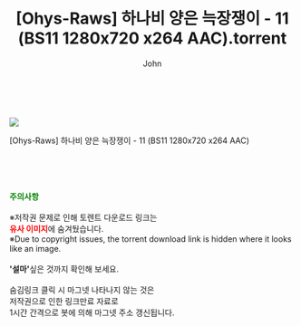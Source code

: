﻿---
layout: post
title:  "    [Ohys-Raws] 하나비 양은 늑장쟁이 - 11 (BS11 1280x720 x264 AAC).torrent"
author: John
categories: [ 애니/만화 ]
tags: [  ]
image: https://torrentrj54.com/uploadfile/full/4c0128a1eca27c8a4590d7cbc87340f1510d21d2.jpg 
description: "    [Ohys-Raws] 하나비 양은 늑장쟁이 - 11 (BS11 1280x720 x264 AAC) torrent 정보 공유"
toc: true
toc_sticky: true
---

<br>
<p><img src="https://torrentrj54.com/uploadfile/full/4c0128a1eca27c8a4590d7cbc87340f1510d21d2.jpg"/></p>
 [Ohys-Raws] 하나비 양은 늑장쟁이 - 11 (BS11 1280x720 x264 AAC)  
    
<br><br><br>
<p data-ke-size="size16"><b><span style="color: green;">주의사항</span></b><br /><br />※저작권 문제로 인해 토렌트 다운로드 링크는<br /><b><span style="color: red;">유사 이미지</span></b>에 숨겨뒀습니다.<br />※Due to copyright issues, the torrent download link is hidden where it looks like an image.<br /><br /><b>'설마'</b>싶은 것까지 확인해 보세요.<br /><br />숨김링크 클릭 시 마그넷 나타나지 않는 것은<br />저작권으로 인한 링크만료 자료로<br />1시간 간격으로 봇에 의해 마그넷 주소 갱신됩니다.</p>
